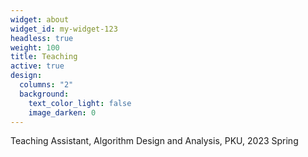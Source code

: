 ```yaml
---
widget: about
widget_id: my-widget-123
headless: true
weight: 100
title: Teaching
active: true
design:
  columns: "2"
  background:
    text_color_light: false
    image_darken: 0
---
```

Teaching Assistant, Algorithm Design and Analysis, PKU, 2023 Spring﻿